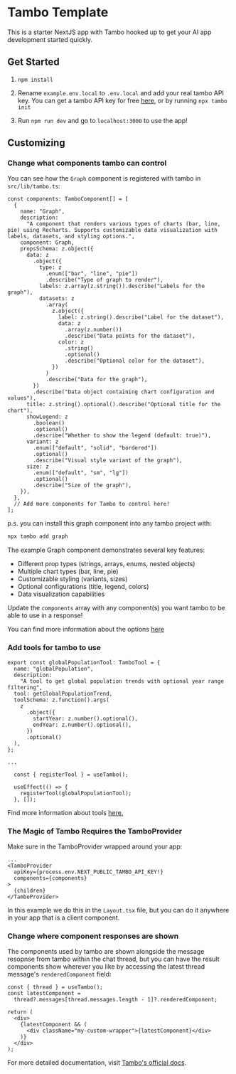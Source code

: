 # Tambo Template

This is a starter NextJS app with Tambo hooked up to get your AI app development started quickly.

## Get Started

1. `npm install`

2. Rename `example.env.local` to `.env.local` and add your real tambo API key. You can get a tambo API key for free [here](https://tambo.co/dashboard), or by running `npx tambo init`

3. Run `npm run dev` and go to `localhost:3000` to use the app!

## Customizing

### Change what components tambo can control

You can see how the `Graph` component is registered with tambo in `src/lib/tambo.ts`:

```tsx
const components: TamboComponent[] = [
  {
    name: "Graph",
    description:
      "A component that renders various types of charts (bar, line, pie) using Recharts. Supports customizable data visualization with labels, datasets, and styling options.",
    component: Graph,
    propsSchema: z.object({
      data: z
        .object({
          type: z
            .enum(["bar", "line", "pie"])
            .describe("Type of graph to render"),
          labels: z.array(z.string()).describe("Labels for the graph"),
          datasets: z
            .array(
              z.object({
                label: z.string().describe("Label for the dataset"),
                data: z
                  .array(z.number())
                  .describe("Data points for the dataset"),
                color: z
                  .string()
                  .optional()
                  .describe("Optional color for the dataset"),
              })
            )
            .describe("Data for the graph"),
        })
        .describe("Data object containing chart configuration and values"),
      title: z.string().optional().describe("Optional title for the chart"),
      showLegend: z
        .boolean()
        .optional()
        .describe("Whether to show the legend (default: true)"),
      variant: z
        .enum(["default", "solid", "bordered"])
        .optional()
        .describe("Visual style variant of the graph"),
      size: z
        .enum(["default", "sm", "lg"])
        .optional()
        .describe("Size of the graph"),
    }),
  },
  // Add more components for Tambo to control here!
];
```

p.s. you can install this graph component into any tambo project with:

```bash
npx tambo add graph
```

The example Graph component demonstrates several key features:

- Different prop types (strings, arrays, enums, nested objects)
- Multiple chart types (bar, line, pie)
- Customizable styling (variants, sizes)
- Optional configurations (title, legend, colors)
- Data visualization capabilities

Update the `components` array with any component(s) you want tambo to be able to use in a response!

You can find more information about the options [here](https://tambo.co/docs/concepts/registering-components)

### Add tools for tambo to use

```tsx
export const globalPopulationTool: TamboTool = {
  name: "globalPopulation",
  description:
    "A tool to get global population trends with optional year range filtering",
  tool: getGlobalPopulationTrend,
  toolSchema: z.function().args(
    z
      .object({
        startYear: z.number().optional(),
        endYear: z.number().optional(),
      })
      .optional()
  ),
};
```

```tsx
...

  const { registerTool } = useTambo();

  useEffect(() => {
    registerTool(globalPopulationTool);
  }, []);
```

Find more information about tools [here.](https://tambo.co/docs/concepts/tools)

### The Magic of Tambo Requires the TamboProvider

Make sure in the TamboProvider wrapped around your app:

```tsx
...
<TamboProvider
  apiKey={process.env.NEXT_PUBLIC_TAMBO_API_KEY!}
  components={components}
>
  {children}
</TamboProvider>
```

In this example we do this in the `Layout.tsx` file, but you can do it anywhere in your app that is a client component.

### Change where component responses are shown

The components used by tambo are shown alongside the message resopnse from tambo within the chat thread, but you can have the result components show wherever you like by accessing the latest thread message's `renderedComponent` field:

```tsx
const { thread } = useTambo();
const latestComponent =
  thread?.messages[thread.messages.length - 1]?.renderedComponent;

return (
  <div>
    {latestComponent && (
      <div className="my-custom-wrapper">{latestComponent}</div>
    )}
  </div>
);
```

For more detailed documentation, visit [Tambo's official docs](https://tambo.co/docs).
